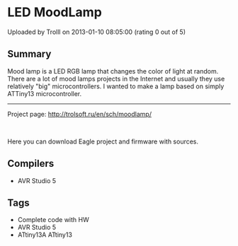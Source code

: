 # LED MoodLamp

Uploaded by Trolll on 2013-01-10 08:05:00 (rating 0 out of 5)

## Summary

Mood lamp is a LED RGB lamp that changes the color of light at random. There are a lot of mood lamps projects in the Internet and usually they use relatively "big" microcontrollers. I wanted to make a lamp based on simply ATTiny13 microcontroller.


-----


Project page: <http://trolsoft.ru/en/sch/moodlamp/>


 


Here you can download Eagle project and firmware with sources.

## Compilers

- AVR Studio 5

## Tags

- Complete code with HW
- AVR Studio 5
- ATtiny13A ATtiny13
